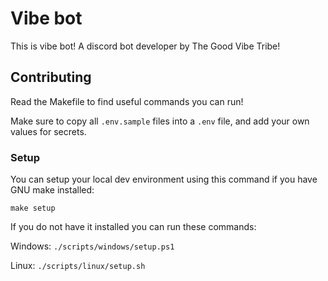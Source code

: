 # Vibe bot

This is vibe bot! A discord bot developer by The Good Vibe Tribe!

## Contributing

Read the Makefile to find useful commands you can run!

Make sure to copy all `.env.sample` files into a `.env` file, and add your own values for secrets.

### Setup

You can setup your local dev environment using this command if you have GNU make installed:

`make setup`

If you do not have it installed you can run these commands:

Windows:
`./scripts/windows/setup.ps1`

Linux:
`./scripts/linux/setup.sh`
